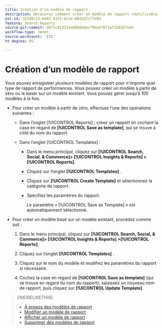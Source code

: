 ```yaml
---
title: Création d’un modèle de rapport
description: Découvrez comment créer un modèle de rapport réutilisable.
exl-id: 322d0c15-bd93-4372-be1e-80d2d7c7fe8d
feature: Search Reports
source-git-commit: d0f1c413134a0868ddec79ded7672af316267edd
workflow-type: tm+mt
source-wordcount: '171'
ht-degree: 0%

---
```


# Création d’un modèle de rapport

Vous pouvez enregistrer plusieurs modèles de rapport pour n&#39;importe quel type de rapport de performances. Vous pouvez créer un modèle à partir de zéro ou le baser sur un modèle existant. Vous pouvez gérer jusqu’à 100 modèles à la fois.

* Pour créer un modèle à partir de zéro, effectuez l’une des opérations suivantes :

   * Dans l’onglet [!UICONTROL Reports] , créez un rapport en cochant la case en regard de **[!UICONTROL Save as template]**, qui se trouve à côté du nom du rapport.

   * Dans l’onglet [!UICONTROL Templates] :

      * Dans le menu principal, cliquez sur **[!UICONTROL Search, Social, & Commerce]> [!UICONTROL Insights & Reports] >[!UICONTROL Reports]**.

      * Cliquez sur l’onglet **[!UICONTROL Templates]** .

      * Cliquez sur **[!UICONTROL Create Template]** et sélectionnez la catégorie de rapport.

      * Spécifiez les paramètres du rapport.

        Le paramètre « [!UICONTROL Save as Template] » est automatiquement sélectionné.

* Pour créer un modèle basé sur un modèle existant, procédez comme suit :

   1. Dans le menu principal, cliquez sur **[!UICONTROL Search, Social, & Commerce]> [!UICONTROL Insights & Reports] >[!UICONTROL Reports]**.

   1. Cliquez sur l’onglet **[!UICONTROL Templates]** .

   1. Cliquez sur le nom du modèle et modifiez les paramètres du rapport si nécessaire.

   1. Cochez la case en regard de **[!UICONTROL Save as template]** (qui se trouve en regard du nom du rapport), saisissez un nouveau nom de rapport, puis cliquez sur **[!UICONTROL Update Template]**.

>[!MORELIKETHIS]
>
>* [À propos des modèles de rapport](template-about.md)
>* [Modifier un modèle de rapport](template-edit.md)
>* [Afficher un modèle de rapport](template-view.md)
>* [Supprimer des modèles de rapport](template-delete.md)
